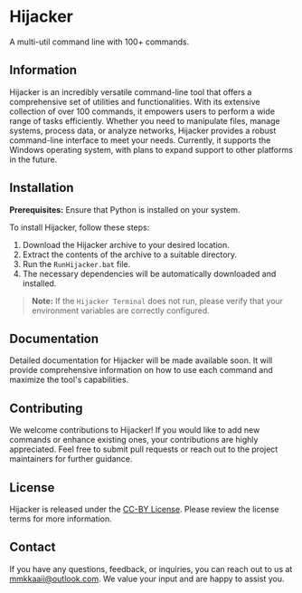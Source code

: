 # Hijacker
A multi-util command line with 100+ commands.

## Information
Hijacker is an incredibly versatile command-line tool that offers a comprehensive set of utilities and functionalities. With its extensive collection of over 100 commands, it empowers users to perform a wide range of tasks efficiently. Whether you need to manipulate files, manage systems, process data, or analyze networks, Hijacker provides a robust command-line interface to meet your needs. Currently, it supports the Windows operating system, with plans to expand support to other platforms in the future.

## Installation
**Prerequisites:** Ensure that Python is installed on your system.

To install Hijacker, follow these steps:

1. Download the Hijacker archive to your desired location.
2. Extract the contents of the archive to a suitable directory.
3. Run the `RunHijacker.bat` file.
4. The necessary dependencies will be automatically downloaded and installed.

> **Note:** If the `Hijacker Terminal` does not run, please verify that your environment variables are correctly configured.

## Documentation
Detailed documentation for Hijacker will be made available soon. It will provide comprehensive information on how to use each command and maximize the tool's capabilities.

## Contributing
We welcome contributions to Hijacker! If you would like to add new commands or enhance existing ones, your contributions are highly appreciated. Feel free to submit pull requests or reach out to the project maintainers for further guidance.

## License
Hijacker is released under the [CC-BY License](https://github.com/superfastisfast/hijacker/blob/main/LICENSE). Please review the license terms for more information.

## Contact
If you have any questions, feedback, or inquiries, you can reach out to us at mmkkaaii@outlook.com. We value your input and are happy to assist you.
